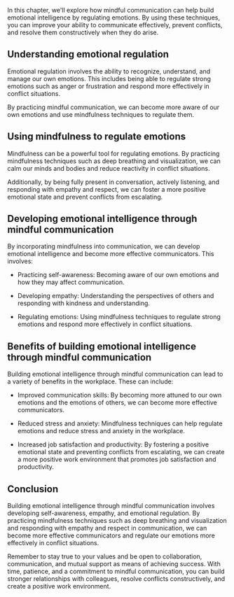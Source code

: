 
In this chapter, we'll explore how mindful communication can help build emotional intelligence by regulating emotions. By using these techniques, you can improve your ability to communicate effectively, prevent conflicts, and resolve them constructively when they do arise.

Understanding emotional regulation
----------------------------------

Emotional regulation involves the ability to recognize, understand, and manage our own emotions. This includes being able to regulate strong emotions such as anger or frustration and respond more effectively in conflict situations.

By practicing mindful communication, we can become more aware of our own emotions and use mindfulness techniques to regulate them.

Using mindfulness to regulate emotions
--------------------------------------

Mindfulness can be a powerful tool for regulating emotions. By practicing mindfulness techniques such as deep breathing and visualization, we can calm our minds and bodies and reduce reactivity in conflict situations.

Additionally, by being fully present in conversation, actively listening, and responding with empathy and respect, we can foster a more positive emotional state and prevent conflicts from escalating.

Developing emotional intelligence through mindful communication
---------------------------------------------------------------

By incorporating mindfulness into communication, we can develop emotional intelligence and become more effective communicators. This involves:

* Practicing self-awareness: Becoming aware of our own emotions and how they may affect communication.

* Developing empathy: Understanding the perspectives of others and responding with kindness and understanding.

* Regulating emotions: Using mindfulness techniques to regulate strong emotions and respond more effectively in conflict situations.

Benefits of building emotional intelligence through mindful communication
-------------------------------------------------------------------------

Building emotional intelligence through mindful communication can lead to a variety of benefits in the workplace. These can include:

* Improved communication skills: By becoming more attuned to our own emotions and the emotions of others, we can become more effective communicators.

* Reduced stress and anxiety: Mindfulness techniques can help regulate emotions and reduce stress and anxiety in the workplace.

* Increased job satisfaction and productivity: By fostering a positive emotional state and preventing conflicts from escalating, we can create a more positive work environment that promotes job satisfaction and productivity.

Conclusion
----------

Building emotional intelligence through mindful communication involves developing self-awareness, empathy, and emotional regulation. By practicing mindfulness techniques such as deep breathing and visualization and responding with empathy and respect in communication, we can become more effective communicators and regulate our emotions more effectively in conflict situations.

Remember to stay true to your values and be open to collaboration, communication, and mutual support as means of achieving success. With time, patience, and a commitment to mindful communication, you can build stronger relationships with colleagues, resolve conflicts constructively, and create a positive work environment.

